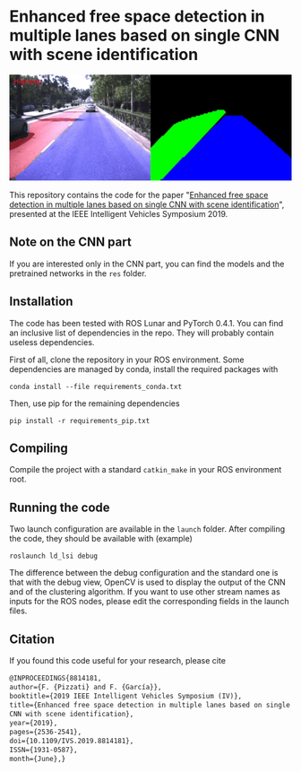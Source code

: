 # Enhanced free space detection in multiple lanes based on single CNN with scene identification
<p align="center">
<img src="overview.gif" />
</p>
This repository contains the code for the paper "<a href="https://arxiv.org/abs/1905.00941">Enhanced free space detection in multiple lanes based on single CNN with scene identification</a>", presented at the IEEE Intelligent Vehicles Symposium 2019.

## Note on the CNN part

If you are interested only in the CNN part, you can find the models and the pretrained networks in the `res` folder.

## Installation

The code has been tested with ROS Lunar and PyTorch 0.4.1. You can find an inclusive list of dependencies in the repo. They will probably contain useless dependencies.

First of all, clone the repository in your ROS environment. Some dependencies are managed by conda, install the required packages with
```
conda install --file requirements_conda.txt
```

Then, use pip for the remaining dependencies
```
pip install -r requirements_pip.txt
```

## Compiling

Compile the project with a standard `catkin_make` in your ROS environment root.

## Running the code

Two launch configuration are available in the `launch` folder. After compiling the code, they should be available with (example)

```
roslaunch ld_lsi debug
```

The difference between the debug configuration and the standard one is that with the debug view, OpenCV is used to display the output of the CNN and of the clustering algorithm. If you want to use other stream names as inputs for the ROS nodes, please edit the corresponding fields in the launch files.

## Citation

If you found this code useful for your research, please cite

```
@INPROCEEDINGS{8814181,
author={F. {Pizzati} and F. {García}},
booktitle={2019 IEEE Intelligent Vehicles Symposium (IV)},
title={Enhanced free space detection in multiple lanes based on single CNN with scene identification},
year={2019},
pages={2536-2541},
doi={10.1109/IVS.2019.8814181},
ISSN={1931-0587},
month={June},}
```
